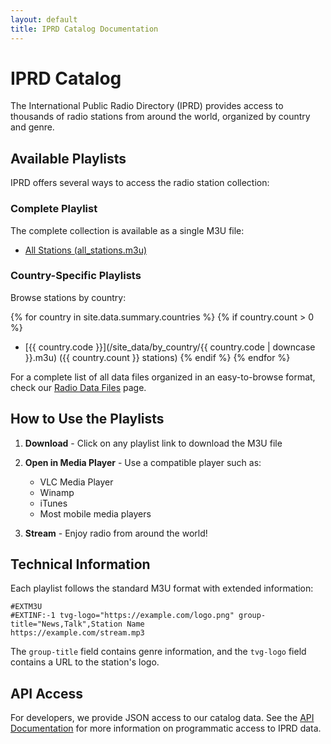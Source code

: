 ```yaml
---
layout: default
title: IPRD Catalog Documentation
---
```


# IPRD Catalog

The International Public Radio Directory (IPRD) provides access to thousands of radio stations from around the world, organized by country and genre.

## Available Playlists

IPRD offers several ways to access the radio station collection:

### Complete Playlist

The complete collection is available as a single M3U file:
- [All Stations (all_stations.m3u)](/site_data/all_stations.m3u)

### Country-Specific Playlists

Browse stations by country:

{% for country in site.data.summary.countries %}
{% if country.count > 0 %}
- [{{ country.code }}](/site_data/by_country/{{ country.code | downcase }}.m3u) ({{ country.count }} stations)
{% endif %}
{% endfor %}

For a complete list of all data files organized in an easy-to-browse format, check our [Radio Data Files](./data_files.md) page.

## How to Use the Playlists

1. **Download** - Click on any playlist link to download the M3U file
2. **Open in Media Player** - Use a compatible player such as:
   - VLC Media Player
   - Winamp
   - iTunes
   - Most mobile media players

3. **Stream** - Enjoy radio from around the world!

## Technical Information

Each playlist follows the standard M3U format with extended information:

```
#EXTM3U
#EXTINF:-1 tvg-logo="https://example.com/logo.png" group-title="News,Talk",Station Name
https://example.com/stream.mp3
```

The `group-title` field contains genre information, and the `tvg-logo` field contains a URL to the station's logo.

## API Access

For developers, we provide JSON access to our catalog data. See the [API Documentation](/api/) for more information on programmatic access to IPRD data.